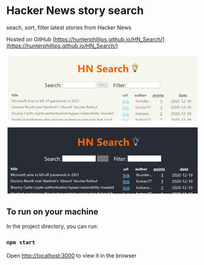 # Hacker News story search

seach, sort, filter latest stories from Hacker News

Hosted on GitHub [https://hunterphillips.github.io/HN_Search/](https://hunterphillips.github.io/HN_Search/)

![screenshot](https://github.com/hunterphillips/HN_Search/blob/main/src/assets/hnSearchPreview.PNG)

## To run on your machine

In the project directory, you can run:

### `npm start`

Open [http://localhost:3000](http://localhost:3000) to view it in the browser

